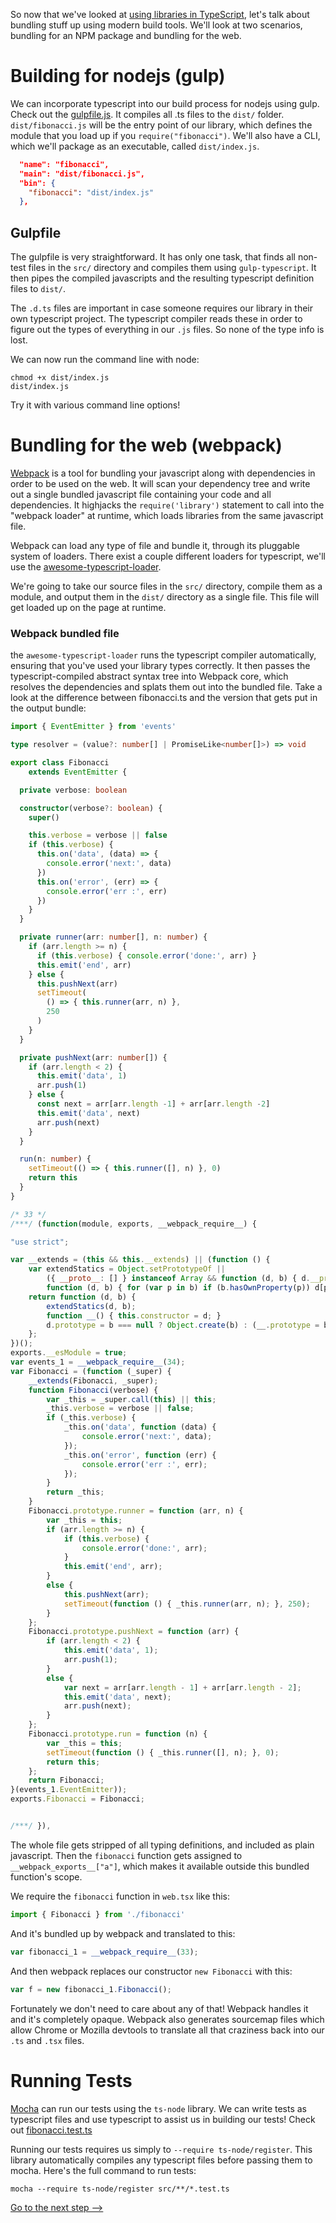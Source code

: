 So now that we've looked at [using libraries in TypeScript](../02_library_types),
let's talk about bundling stuff up using modern build tools.  We'll look at two
scenarios, bundling for an NPM package and bundling for the web.

# Building for nodejs (gulp)

We can incorporate typescript into our build process for nodejs using gulp.
Check out the [gulpfile.js](gulpfile.js).  It compiles all .ts files to the `dist/`
folder.  `dist/fibonacci.js` will be the entry point of our library, which defines
the module that you load up if you `require("fibonacci")`.  We'll also have a CLI,
which we'll package as an executable, called `dist/index.js`.

```json
  "name": "fibonacci",
  "main": "dist/fibonacci.js",
  "bin": {
    "fibonacci": "dist/index.js"
  },
```

## Gulpfile

The gulpfile is very straightforward.  It has only one task, that finds all non-test
files in the `src/` directory and compiles them using `gulp-typescript`.  It then
pipes the compiled javascripts and the resulting typescript definition files to
`dist/`.

The `.d.ts` files are important in case someone requires our library in their own
typescript project.  The typescript compiler reads these in order to figure out
the types of everything in our `.js` files.  So none of the type info is lost.

We can now run the command line with node:

```
chmod +x dist/index.js
dist/index.js
```

Try it with various command line options!

# Bundling for the web (webpack)

[Webpack](https://webpack.js.org/) is a tool for bundling your javascript along with dependencies in order
to be used on the web.  It will scan your dependency tree and write out a single
bundled javascript file containing your code and all dependencies.  It highjacks
the `require('library')` statement to call into the "webpack loader" at runtime,
which loads libraries from the same javascript file.

Webpack can load any type of file and bundle it, through its pluggable system of
loaders.  There exist a couple different loaders for typescript, we'll use
the [awesome-typescript-loader](https://github.com/s-panferov/awesome-typescript-loader).

We're going to take our source files in the `src/` directory, compile them as
a module, and output them in the `dist/` directory as a single file.  This
file will get loaded up on the page at runtime.

### Webpack bundled file

the `awesome-typescript-loader` runs the typescript compiler automatically, ensuring
that you've used your library types correctly.  It then passes the typescript-compiled
abstract syntax tree into Webpack core, which resolves the dependencies and splats
them out into the bundled file.  Take a look at the difference between fibonacci.ts
and the version that gets put in the output bundle:

```typescript
import { EventEmitter } from 'events'

type resolver = (value?: number[] | PromiseLike<number[]>) => void

export class Fibonacci 
    extends EventEmitter {

  private verbose: boolean

  constructor(verbose?: boolean) {
    super()

    this.verbose = verbose || false
    if (this.verbose) {
      this.on('data', (data) => {
        console.error('next:', data)
      })
      this.on('error', (err) => {
        console.error('err :', err)
      })
    }
  }

  private runner(arr: number[], n: number) {
    if (arr.length >= n) {
      if (this.verbose) { console.error('done:', arr) }
      this.emit('end', arr)
    } else {
      this.pushNext(arr)
      setTimeout(
        () => { this.runner(arr, n) },
        250
      )
    }
  }

  private pushNext(arr: number[]) {
    if (arr.length < 2) {
      this.emit('data', 1)
      arr.push(1)
    } else {
      const next = arr[arr.length -1] + arr[arr.length -2]
      this.emit('data', next)
      arr.push(next)
    }
  }

  run(n: number) {
    setTimeout(() => { this.runner([], n) }, 0)
    return this
  }
}
```

```js
/* 33 */
/***/ (function(module, exports, __webpack_require__) {

"use strict";

var __extends = (this && this.__extends) || (function () {
    var extendStatics = Object.setPrototypeOf ||
        ({ __proto__: [] } instanceof Array && function (d, b) { d.__proto__ = b; }) ||
        function (d, b) { for (var p in b) if (b.hasOwnProperty(p)) d[p] = b[p]; };
    return function (d, b) {
        extendStatics(d, b);
        function __() { this.constructor = d; }
        d.prototype = b === null ? Object.create(b) : (__.prototype = b.prototype, new __());
    };
})();
exports.__esModule = true;
var events_1 = __webpack_require__(34);
var Fibonacci = (function (_super) {
    __extends(Fibonacci, _super);
    function Fibonacci(verbose) {
        var _this = _super.call(this) || this;
        _this.verbose = verbose || false;
        if (_this.verbose) {
            _this.on('data', function (data) {
                console.error('next:', data);
            });
            _this.on('error', function (err) {
                console.error('err :', err);
            });
        }
        return _this;
    }
    Fibonacci.prototype.runner = function (arr, n) {
        var _this = this;
        if (arr.length >= n) {
            if (this.verbose) {
                console.error('done:', arr);
            }
            this.emit('end', arr);
        }
        else {
            this.pushNext(arr);
            setTimeout(function () { _this.runner(arr, n); }, 250);
        }
    };
    Fibonacci.prototype.pushNext = function (arr) {
        if (arr.length < 2) {
            this.emit('data', 1);
            arr.push(1);
        }
        else {
            var next = arr[arr.length - 1] + arr[arr.length - 2];
            this.emit('data', next);
            arr.push(next);
        }
    };
    Fibonacci.prototype.run = function (n) {
        var _this = this;
        setTimeout(function () { _this.runner([], n); }, 0);
        return this;
    };
    return Fibonacci;
}(events_1.EventEmitter));
exports.Fibonacci = Fibonacci;


/***/ }),
```

The whole file gets stripped of all typing definitions, and included as plain
javascript.  Then the `fibonacci` function gets assigned to `__webpack_exports__["a"]`,
which makes it available outside this bundled function's scope.

We require the `fibonacci` function in `web.tsx` like this:

```typescript
import { Fibonacci } from './fibonacci'
```

And it's bundled up by webpack and translated to this:

```js
var fibonacci_1 = __webpack_require__(33);
```

And then webpack replaces our constructor `new Fibonacci` with this:

```js
var f = new fibonacci_1.Fibonacci();
```

Fortunately we don't need to care about any of that!  Webpack handles it and it's completely opaque.
Webpack also generates sourcemap files which allow Chrome or Mozilla devtools to translate all that
craziness back into our `.ts` and `.tsx` files.

# Running Tests

[Mocha](https://mochajs.org/) can run our tests using the `ts-node` library.  We can write tests as
typescript files and use typescript to assist us in building our tests!  Check out
[fibonacci.test.ts](src/fibonacci.test.ts)

Running our tests requires us simply to `--require ts-node/register`.  This library automatically
compiles any typescript files before passing them to mocha.  Here's the full command to run tests:

```
mocha --require ts-node/register src/**/*.test.ts
```

[Go to the next step -->](../04_fun_stuff)